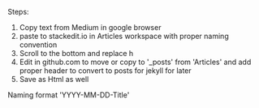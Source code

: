 
Steps:

 1. Copy text from Medium in google browser
 2. paste to stackedit.io in Articles workspace with proper naming convention
 3. Scroll to the bottom and replace h
 4. Edit in github.com to move or copy to '_posts' from 'Articles' and add proper header to convert to posts for jekyll for later
 5. Save as Html as well

Naming format 'YYYY-MM-DD-Title'


<!--stackedit_data:
eyJoaXN0b3J5IjpbNjMyNTYzNzksMjA1ODMwMzk0XX0=
-->
